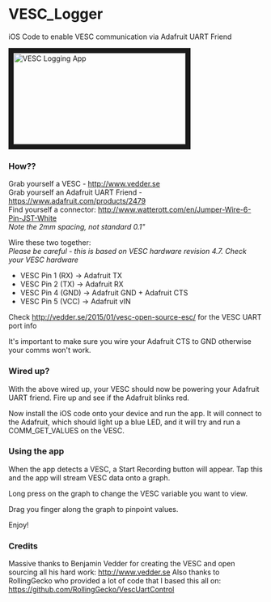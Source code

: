 # VESC_Logger
iOS Code to enable VESC communication via Adafruit UART Friend

<a href="http://www.youtube.com/watch?feature=player_embedded&v=AAa55i9OPH8
" target="_blank"><img src="http://gourmetpixel.com/tests/bens/VESC/VESC_Logger.png" 
alt="VESC Logging App" width="340" height="180" border="10" /></a>

### How??

Grab yourself a VESC - http://www.vedder.se
<br>
Grab yourself an Adafruit UART Friend - https://www.adafruit.com/products/2479
<br>
Find yourself a connector: http://www.watterott.com/en/Jumper-Wire-6-Pin-JST-White
<br>
_Note the 2mm spacing, not standard 0.1"_

Wire these two together:
<br>_Please be careful - this is based on VESC hardware revision 4.7.  Check your VESC hardware_

* VESC Pin 1 (RX) -> Adafruit TX
* VESC Pin 2 (TX) -> Adafruit RX
* VESC Pin 4 (GND) -> Adafruit GND + Adafruit CTS
* VESC Pin 5 (VCC) -> Adafruit vIN

Check http://vedder.se/2015/01/vesc-open-source-esc/ for the VESC UART port info

It's important to make sure you wire your Adafruit CTS to GND otherwise your comms won't work.

### Wired up?

With the above wired up, your VESC should now be powering your Adafruit UART friend.  Fire up and see if the Adafruit blinks red.

Now install the iOS code onto your device and run the app.  It will connect to the Adafruit, which should light up a blue LED, and it will try and run a COMM_GET_VALUES on the VESC.

### Using the app

When the app detects a VESC, a Start Recording button will appear.  Tap this and the app will stream VESC data onto a graph.

Long press on the graph to change the VESC variable you want to view.

Drag you finger along the graph to pinpoint values.

Enjoy!

### Credits
Massive thanks to Benjamin Vedder for creating the VESC and open sourcing all his hard work: http://www.vedder.se
Also thanks to RollingGecko who provided a lot of code that I based this all on: https://github.com/RollingGecko/VescUartControl


